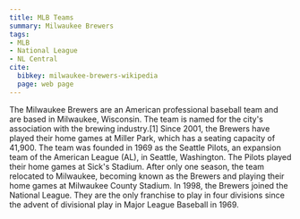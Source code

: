 ```yaml
---
title: MLB Teams
summary: Milwaukee Brewers
tags:
- MLB
- National League
- NL Central
cite:
  bibkey: milwaukee-brewers-wikipedia
  page: web page
---
```

The Milwaukee Brewers are an American professional baseball team and are based
in Milwaukee, Wisconsin. The team is named for the city's association with the brewing
industry.[1] Since 2001, the Brewers have played their home games at Miller Park,
which has a seating capacity of 41,900.  The team was founded in 1969 as the Seattle
Pilots, an expansion team of the American League (AL), in Seattle, Washington. The
Pilots played their home games at Sick's Stadium. After only one season, the team
relocated to Milwaukee, becoming known as the Brewers and playing their home games
at Milwaukee County Stadium. In 1998, the Brewers joined the National League. They
are the only franchise to play in four divisions since the advent of divisional
play in Major League Baseball in 1969.
